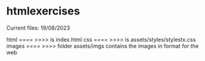 # htmlexercises

Current files: 19/08/2023

html   ==== >>>>   is index.html
css    ==== >>>>    is assets/styles/stylestx.css
images ==== >>>> folder assets/imgs contains the images in format for the web
